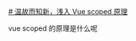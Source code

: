 
[# 温故而知新，浅入 Vue scoped 原理](https://juejin.cn/post/6991354556349153293#heading-11)

vue scoped 的原理是什么呢

